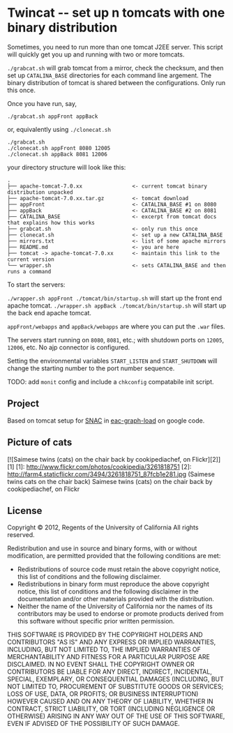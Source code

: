 Twincat -- set up n tomcats with one binary distribution
===============

Sometimes, you need to run more than one tomcat J2EE server.
This script will quickly get you up and running with two or more tomcats.

`./grabcat.sh` will grab tomcat from a mirror, check the checksum, and then set up `CATALINA_BASE`
directories for each command line argement.  The binary distribution of
tomcat is shared between the configurations.  Only run this once.

Once you have run, say,
```
./grabcat.sh appFront appBack
```

or, equivalently using `./clonecat.sh`

```
./grabcat.sh
./clonecat.sh appFront 8080 12005
./clonecat.sh appBack 8081 12006
```

  your directory structure will look like this:
```
.
├── apache-tomcat-7.0.xx                <- current tomcat binary distribution unpacked
├── apache-tomcat-7.0.xx.tar.gz         <- tomcat download
├── appFront                            <- CATALINA_BASE #1 on 8080
├── appBack                             <- CATALINA_BASE #2 on 8081
├── CATALINA_BASE                       <- excerpt from tomcat docs that explains how this works
├── grabcat.sh                          <- only run this once
├── clonecat.sh                         <- set up a new CATALINA_BASE
├── mirrors.txt                         <- list of some apache mirrors
├── README.md                           <- you are here
├── tomcat -> apache-tomcat-7.0.xx      <- maintain this link to the current version
└── wrapper.sh                          <- sets CATALINA_BASE and then runs a command
```

To start the servers:

`./wrapper.sh appFront ./tomcat/bin/startup.sh` will start up the front end apache tomcat.
`./wrapper.sh appBack ./tomcat/bin/startup.sh` will start up the back end apache tomcat.

`appFront/webapps` and `appBack/webapps` are where you can put the `.war` files.

The servers start running on `8080`, `8081`, etc.; with shutdown ports on
`12005`, `12006`, etc.  No ajp connector is configured.

Setting the environmental variables `START_LISTEN` and `START_SHUTDOWN`
will change the starting number to the port number sequence.

TODO: add `monit` config and include a `chkconfig` compatabile init script.

Project
------
Based on tomcat setup for [SNAC](http://socialarchive.iath.virginia.edu/xtf/search) in [eac-graph-load](https://code.google.com/p/eac-graph-load/source/browse/servers/) on google code.

Picture of cats
--------

[![Saimese twins (cats) on the chair back by cookipediachef, on Flickr][2]][1]
  [1]: http://www.flickr.com/photos/cookipedia/3261818751
  [2]: http://farm4.staticflickr.com/3494/3261818751_87fcb1e281.jpg (Saimese twins cats on the chair back)
Saimese twins (cats) on the chair back by cookipediachef, on Flickr

License
-------
Copyright © 2012, Regents of the University of California
All rights reserved.

Redistribution and use in source and binary forms, with or without 
modification, are permitted provided that the following conditions are met:

- Redistributions of source code must retain the above copyright notice, 
  this list of conditions and the following disclaimer.
- Redistributions in binary form must reproduce the above copyright notice, 
  this list of conditions and the following disclaimer in the documentation 
  and/or other materials provided with the distribution.
- Neither the name of the University of California nor the names of its
  contributors may be used to endorse or promote products derived from this 
  software without specific prior written permission.

THIS SOFTWARE IS PROVIDED BY THE COPYRIGHT HOLDERS AND CONTRIBUTORS "AS IS" 
AND ANY EXPRESS OR IMPLIED WARRANTIES, INCLUDING, BUT NOT LIMITED TO, THE 
IMPLIED WARRANTIES OF MERCHANTABILITY AND FITNESS FOR A PARTICULAR PURPOSE 
ARE DISCLAIMED. IN NO EVENT SHALL THE COPYRIGHT OWNER OR CONTRIBUTORS BE 
LIABLE FOR ANY DIRECT, INDIRECT, INCIDENTAL, SPECIAL, EXEMPLARY, OR 
CONSEQUENTIAL DAMAGES (INCLUDING, BUT NOT LIMITED TO, PROCUREMENT OF 
SUBSTITUTE GOODS OR SERVICES; LOSS OF USE, DATA, OR PROFITS; OR BUSINESS 
INTERRUPTION) HOWEVER CAUSED AND ON ANY THEORY OF LIABILITY, WHETHER IN 
CONTRACT, STRICT LIABILITY, OR TORT (INCLUDING NEGLIGENCE OR OTHERWISE) 
ARISING IN ANY WAY OUT OF THE USE OF THIS SOFTWARE, EVEN IF ADVISED OF THE 
POSSIBILITY OF SUCH DAMAGE.
